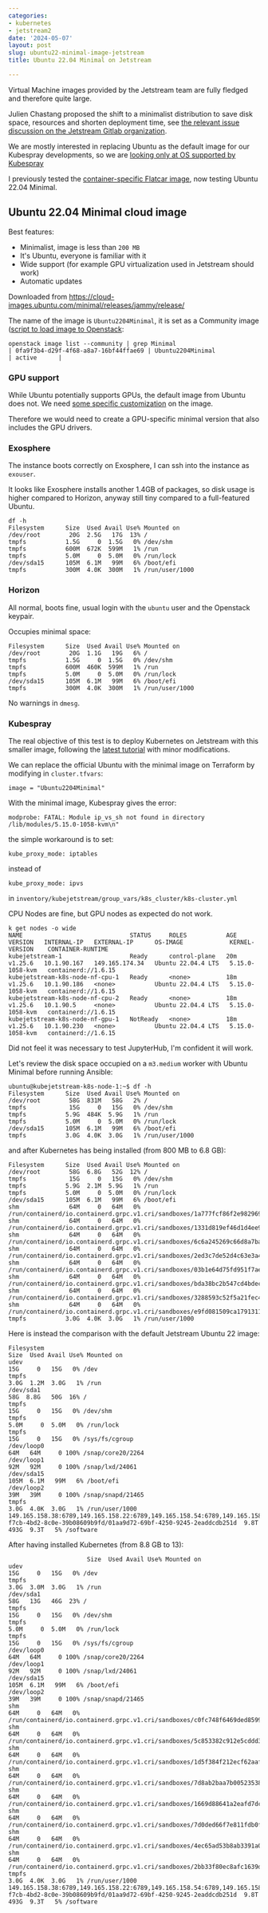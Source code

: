 ```yaml
---
categories:
- kubernetes
- jetstream2
date: '2024-05-07'
layout: post
slug: ubuntu22-minimal-image-jetstream
title: Ubuntu 22.04 Minimal on Jetstream

---
```


Virtual Machine images provided by the Jetstream team are fully fledged and therefore quite large.

Julien Chastang proposed the shift to a minimalist distribution to save disk space, resources and shorten deployment time, see [the relevant issue discussion on the Jetstream Gitlab organization](https://gitlab.com/jetstream-cloud/image-build-pipeline/-/issues/33).

We are mostly interested in replacing Ubuntu as the default image for our Kubespray developments, so we are [looking only at OS supported by Kubespray](https://github.com/kubernetes-sigs/kubespray?tab=readme-ov-file#supported-linux-distributions)

I previously tested the [container-specific Flatcar image](./2024-04-30-flatcar-image-jetstream.md), now testing Ubuntu 22.04 Minimal.

## Ubuntu 22.04 Minimal cloud image

Best features:

* Minimalist, image is less than `200 MB`
* It's Ubuntu, everyone is familiar with it
* Wide support (for example GPU virtualization used in Jetstream should work)
* Automatic updates

Downloaded from <https://cloud-images.ubuntu.com/minimal/releases/jammy/release/>

The name of the image is `Ubuntu2204Minimal`, it is set as a Community image ([script to load image to Openstack](https://github.com/zonca/jupyterhub-deploy-kubernetes-jetstream/blob/master/vm_image/upload_image_ubuntu.sh):

```
openstack image list --community | grep Minimal
| 0fa9f3b4-d29f-4f68-a8a7-16bf44ffae69 | Ubuntu2204Minimal                                   | active      |
```

### GPU support

While Ubuntu potentially supports GPUs, the default image from Ubuntu does not.
We need [some specific customization](https://gitlab.com/jetstream-cloud/image-build-pipeline/-/blob/main/ansible/roles/js2-specific/tasks/Ubuntu-22.yml?ref_type=heads#L120-167) on the image.

Therefore we would need to create a GPU-specific minimal version that also includes the GPU drivers.

### Exosphere

The instance boots correctly on Exosphere, I can ssh into the instance as `exouser`.

It looks like Exosphere installs another 1.4GB of packages, so disk usage is higher compared to Horizon, anyway still tiny compared to a full-featured Ubuntu.

```
df -h
Filesystem      Size  Used Avail Use% Mounted on
/dev/root        20G  2.5G   17G  13% /
tmpfs           1.5G     0  1.5G   0% /dev/shm
tmpfs           600M  672K  599M   1% /run
tmpfs           5.0M     0  5.0M   0% /run/lock
/dev/sda15      105M  6.1M   99M   6% /boot/efi
tmpfs           300M  4.0K  300M   1% /run/user/1000
```

### Horizon

All normal, boots fine, usual login with the `ubuntu` user and the Openstack keypair.

Occupies minimal space:

```
Filesystem      Size  Used Avail Use% Mounted on
/dev/root        20G  1.1G   19G   6% /
tmpfs           1.5G     0  1.5G   0% /dev/shm
tmpfs           600M  460K  599M   1% /run
tmpfs           5.0M     0  5.0M   0% /run/lock
/dev/sda15      105M  6.1M   99M   6% /boot/efi
tmpfs           300M  4.0K  300M   1% /run/user/1000
```

No warnings in `dmesg`.

### Kubespray

The real objective of this test is to deploy Kubernetes on Jetstream with this smaller image, following the [latest tutorial](https://www.zonca.dev/posts/2023-07-19-jetstream2_kubernetes_kubespray) with minor modifications.

We can replace the official Ubuntu with the minimal image on Terraform by modifying in `cluster.tfvars`:

    image = "Ubuntu2204Minimal"

With the minimal image, Kubespray gives the error:

    modprobe: FATAL: Module ip_vs_sh not found in directory /lib/modules/5.15.0-1058-kvm\n"

the simple workaround is to set:

    kube_proxy_mode: iptables

instead of 

    kube_proxy_mode: ipvs

in `inventory/kubejetstream/group_vars/k8s_cluster/k8s-cluster.yml`


CPU Nodes are fine, but GPU nodes as expected do not work.

```
k get nodes -o wide
NAME                              STATUS     ROLES           AGE   VERSION   INTERNAL-IP   EXTERNAL-IP      OS-IMAGE             KERNEL-VERSION    CONTAINER-RUNTIME
kubejetstream-1                   Ready      control-plane   20m   v1.25.6   10.1.90.167   149.165.174.34   Ubuntu 22.04.4 LTS   5.15.0-1058-kvm   containerd://1.6.15
kubejetstream-k8s-node-nf-cpu-1   Ready      <none>          18m   v1.25.6   10.1.90.186   <none>           Ubuntu 22.04.4 LTS   5.15.0-1058-kvm   containerd://1.6.15
kubejetstream-k8s-node-nf-cpu-2   Ready      <none>          18m   v1.25.6   10.1.90.5     <none>           Ubuntu 22.04.4 LTS   5.15.0-1058-kvm   containerd://1.6.15
kubejetstream-k8s-node-nf-gpu-1   NotReady   <none>          18m   v1.25.6   10.1.90.230   <none>           Ubuntu 22.04.4 LTS   5.15.0-1058-kvm   containerd://1.6.15
```

Did not feel it was necessary to test JupyterHub, I'm confident it will work.

Let's review the disk space occupied on a `m3.medium` worker with Ubuntu Minimal before running Ansible:

```
ubuntu@kubejetstream-k8s-node-1:~$ df -h
Filesystem      Size  Used Avail Use% Mounted on
/dev/root        58G  831M   58G   2% /
tmpfs            15G     0   15G   0% /dev/shm
tmpfs           5.9G  484K  5.9G   1% /run
tmpfs           5.0M     0  5.0M   0% /run/lock
/dev/sda15      105M  6.1M   99M   6% /boot/efi
tmpfs           3.0G  4.0K  3.0G   1% /run/user/1000
```

and after Kubernetes has being installed (from 800 MB to 6.8 GB):

```
Filesystem      Size  Used Avail Use% Mounted on
/dev/root        58G  6.8G   52G  12% /
tmpfs            15G     0   15G   0% /dev/shm
tmpfs           5.9G  2.1M  5.9G   1% /run
tmpfs           5.0M     0  5.0M   0% /run/lock
/dev/sda15      105M  6.1M   99M   6% /boot/efi
shm              64M     0   64M   0% /run/containerd/io.containerd.grpc.v1.cri/sandboxes/1a777fcf86f2e982969b83f78302bb19427470995262032dabe0384af26d202b/shm
shm              64M     0   64M   0% /run/containerd/io.containerd.grpc.v1.cri/sandboxes/1331d819ef46d1d4ee94cd1faa58c0965e6c63b25d5fd69bb86e5b1769c9041e/shm
shm              64M     0   64M   0% /run/containerd/io.containerd.grpc.v1.cri/sandboxes/6c6a245269c66d8a7ba69d31e590e9e807d17d19acfe9d2a251daa6b73127b78/shm
shm              64M     0   64M   0% /run/containerd/io.containerd.grpc.v1.cri/sandboxes/2ed3c7de52d4c63e3a4df8e00486f4fcde91634891708e88aaf506256c2637c7/shm
shm              64M     0   64M   0% /run/containerd/io.containerd.grpc.v1.cri/sandboxes/03b1e64d75fd951f7aefa050746717baa3811636636254132d4d11758c1a239c/shm
shm              64M     0   64M   0% /run/containerd/io.containerd.grpc.v1.cri/sandboxes/bda38bc2b547cd4bdeca1aa7653fdf6483da2fbb8b69abbda2a35a3d93b982a8/shm
shm              64M     0   64M   0% /run/containerd/io.containerd.grpc.v1.cri/sandboxes/3288593c52f5a21fec4be1222326d22f65612c61135e289addab1fe11b423334/shm
shm              64M     0   64M   0% /run/containerd/io.containerd.grpc.v1.cri/sandboxes/e9fd081509ca17913118ae4c69a80dc7cd50ea3a14469a90bc7e63ff5ff36c6f/shm
tmpfs           3.0G  4.0K  3.0G   1% /run/user/1000
```

Here is instead the comparison with the default Jetstream Ubuntu 22 image:

```
Filesystem                                                                                                                                                                                       Size  Used Avail Use% Mounted on
udev                                                                                                                                                                                              15G     0   15G   0% /dev
tmpfs                                                                                                                                                                                            3.0G  1.2M  3.0G   1% /run
/dev/sda1                                                                                                                                                                                         58G  8.8G   50G  16% /
tmpfs                                                                                                                                                                                             15G     0   15G   0% /dev/shm
tmpfs                                                                                                                                                                                            5.0M     0  5.0M   0% /run/lock
tmpfs                                                                                                                                                                                             15G     0   15G   0% /sys/fs/cgroup
/dev/loop0                                                                                                                                                                                        64M   64M     0 100% /snap/core20/2264
/dev/loop1                                                                                                                                                                                        92M   92M     0 100% /snap/lxd/24061
/dev/sda15                                                                                                                                                                                       105M  6.1M   99M   6% /boot/efi
/dev/loop2                                                                                                                                                                                        39M   39M     0 100% /snap/snapd/21465
tmpfs                                                                                                                                                                                            3.0G  4.0K  3.0G   1% /run/user/1000
149.165.158.38:6789,149.165.158.22:6789,149.165.158.54:6789,149.165.158.70:6789,149.165.158.86:6789:/volumes/\_nogroup/b7112570-f7cb-4bd2-8c0e-39b08609b9fd/01aa9d72-69bf-4250-9245-2eaddcdb251d  9.8T  493G  9.3T   5% /software
```

After having installed Kubernetes (from 8.8 GB to 13):

```
                      Size  Used Avail Use% Mounted on
udev                                                                                                                                                                                              15G     0   15G   0% /dev
tmpfs                                                                                                                                                                                            3.0G  3.0M  3.0G   1% /run
/dev/sda1                                                                                                                                                                                         58G   13G   46G  23% /
tmpfs                                                                                                                                                                                             15G     0   15G   0% /dev/shm
tmpfs                                                                                                                                                                                            5.0M     0  5.0M   0% /run/lock
tmpfs                                                                                                                                                                                             15G     0   15G   0% /sys/fs/cgroup
/dev/loop0                                                                                                                                                                                        64M   64M     0 100% /snap/core20/2264
/dev/loop1                                                                                                                                                                                        92M   92M     0 100% /snap/lxd/24061
/dev/sda15                                                                                                                                                                                       105M  6.1M   99M   6% /boot/efi
/dev/loop2                                                                                                                                                                                        39M   39M     0 100% /snap/snapd/21465
shm                                                                                                                                                                                               64M     0   64M   0% /run/containerd/io.containerd.grpc.v1.cri/sandboxes/c0fc748f6469ded859983f821e8f167691b52a529bdc5e9a1269646ab1d1466f/shm
shm                                                                                                                                                                                               64M     0   64M   0% /run/containerd/io.containerd.grpc.v1.cri/sandboxes/5c853382c912e5cddd3dc6c726bce09fdbec753a89b60b6cf334214c34216cbc/shm
shm                                                                                                                                                                                               64M     0   64M   0% /run/containerd/io.containerd.grpc.v1.cri/sandboxes/1d5f384f212ecf62aafa44e8cd1dbabf5bc0fa28aeb10759da9e372494d82661/shm
shm                                                                                                                                                                                               64M     0   64M   0% /run/containerd/io.containerd.grpc.v1.cri/sandboxes/7d8ab2baa7b00523538b0921b0fc6c9d6aee1d121db8752fdb38bdce877784b7/shm
shm                                                                                                                                                                                               64M     0   64M   0% /run/containerd/io.containerd.grpc.v1.cri/sandboxes/1669d88641a2eafd7dc3c841e9f71ef6014d61bd986bc527e899b2b972837279/shm
shm                                                                                                                                                                                               64M     0   64M   0% /run/containerd/io.containerd.grpc.v1.cri/sandboxes/7d0ded66f7e811fdb0fee58dba737494aca1e36510f8291d7ebca5f5a3ad9824/shm
shm                                                                                                                                                                                               64M     0   64M   0% /run/containerd/io.containerd.grpc.v1.cri/sandboxes/4ec65ad53b8ab3391a04cc2442fa3278b114fbe4791ca1b24cc7db213be8f896/shm
shm                                                                                                                                                                                               64M     0   64M   0% /run/containerd/io.containerd.grpc.v1.cri/sandboxes/2bb33f80ec8afc1639dd57094dbbd9c59e97640cb10df557f68d3bd8582a10f1/shm
tmpfs                                                                                                                                                                                            3.0G  4.0K  3.0G   1% /run/user/1000
149.165.158.38:6789,149.165.158.22:6789,149.165.158.54:6789,149.165.158.70:6789,149.165.158.86:6789:/volumes/\_nogroup/b7112570-f7cb-4bd2-8c0e-39b08609b9fd/01aa9d72-69bf-4250-9245-2eaddcdb251d  9.8T  493G  9.3T   5% /software
```
